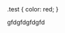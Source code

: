 <!DOCTYPE html>

<html>
  <head>
    <styles>
      .test {
        color: red;
      }
    </styles>
  </head>
  
  <body>
    <p class='test'>gfdgfdgfdgfd</p>
  </body>
</html>
